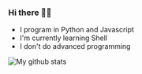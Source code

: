 ### Hi there 👋😀


- I program in Python and Javascript
- I'm currently learning Shell
- I don't do advanced programming

![My github stats](https://github-readme-stats.vercel.app/api?username=pythoncoder8)
